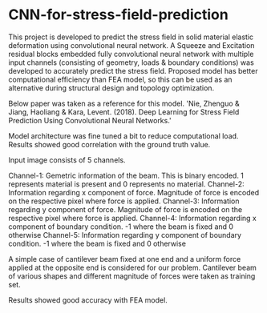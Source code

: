 # CNN-for-stress-field-prediction

This project is developed to predict the stress field in solid material elastic deformation using convolutional neural network. A Squeeze and Excitation residual blocks embedded fully convolutional neural network with multiple input channels (consisting of geometry, loads & boundary conditions) was developed to accurately predict the stress field. Proposed model has better computational efficiency than FEA model, so this can be used as an alternative during structural design and topology optimization.

Below paper was taken as a reference for this model.
'Nie, Zhenguo & Jiang, Haoliang & Kara, Levent. (2018). Deep Learning for Stress Field Prediction Using Convolutional Neural Networks.'

Model architecture was fine tuned a bit to reduce computational load. Results showed good correlation with the ground truth value.

Input image consists of 5 channels.

Channel-1: Gemetric information of the beam. This is binary encoded. 1 represents material is present and 0 represents no material.
Channel-2: Information regarding x component of force. Magnitude of force is encoded on the respective pixel where force is applied.
Channel-3: Information regarding y component of force. Magnitude of force is encoded on the respective pixel where force is applied.
Channel-4: Information regarding x component of boundary condition. -1 where the beam is fixed and 0 otherwise
Channel-5: Information regarding y component of boundary condition. -1 where the beam is fixed and 0 otherwise

A simple case of cantilever beam fixed at one end and a uniform force applied at the opposite end is considered for our problem. Cantilever beam of various shapes and different magnitude of forces were taken as training set. 

Results showed good accuracy with FEA model. 



